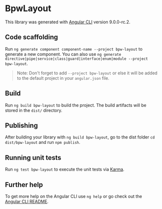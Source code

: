 # BpwLayout

This library was generated with [Angular CLI](https://github.com/angular/angular-cli) version 9.0.0-rc.2.

## Code scaffolding

Run `ng generate component component-name --project bpw-layout` to generate a new component. You can also use `ng generate directive|pipe|service|class|guard|interface|enum|module --project bpw-layout`.
> Note: Don't forget to add `--project bpw-layout` or else it will be added to the default project in your `angular.json` file. 

## Build

Run `ng build bpw-layout` to build the project. The build artifacts will be stored in the `dist/` directory.

## Publishing

After building your library with `ng build bpw-layout`, go to the dist folder `cd dist/bpw-layout` and run `npm publish`.

## Running unit tests

Run `ng test bpw-layout` to execute the unit tests via [Karma](https://karma-runner.github.io).

## Further help

To get more help on the Angular CLI use `ng help` or go check out the [Angular CLI README](https://github.com/angular/angular-cli/blob/master/README.md).

